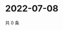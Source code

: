 # 2022-07-08

共 0 条

<!-- BEGIN WEIBO -->
<!-- 最后更新时间 Fri Jul 08 2022 23:01:12 GMT+0800 (China Standard Time) -->

<!-- END WEIBO -->
